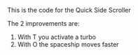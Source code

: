 This is the code for the Quick Side Scroller

The 2 improvements are:

1. With T you activate a turbo
2. With O the spaceship moves faster